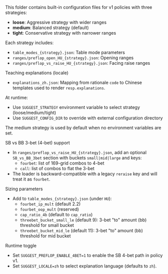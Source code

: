 This folder contains built-in configuration files for v1 policies with three strategies:
- **loose**: Aggressive strategy with wider ranges
- **medium**: Balanced strategy (default)
- **tight**: Conservative strategy with narrower ranges

Each strategy includes:
- `table_modes_{strategy}.json`: Table mode parameters
- `ranges/preflop_open_HU_{strategy}.json`: Opening ranges
- `ranges/preflop_vs_raise_HU_{strategy}.json`: Facing raise ranges

Teaching explanations (locale)
- `explanations_zh.json`: Mapping from rationale `code` to Chinese templates used to render `resp.explanations`.

At runtime:
- Use `SUGGEST_STRATEGY` environment variable to select strategy (loose/medium/tight)
- Use `SUGGEST_CONFIG_DIR` to override with external configuration directory

The medium strategy is used by default when no environment variables are set.

SB vs BB 3-bet (4-bet) support
- In `ranges/preflop_vs_raise_HU_{strategy}.json`, add an optional `SB_vs_BB_3bet` section with buckets `small|mid|large` and keys:
  - `fourbet`: list of 169-grid combos to 4-bet
  - `call`: list of combos to flat the 3-bet
- The loader is backward-compatible with a legacy `reraise` key and will treat it as `fourbet`.

Sizing parameters
- Add to `table_modes_{strategy}.json` (under `HU`):
  - `fourbet_ip_mult` (default 2.2)
  - `fourbet_oop_mult` (reserved)
  - `cap_ratio_4b` (default to `cap_ratio`)
  - `threebet_bucket_small_le` (default 9): 3-bet "to" amount (bb) threshold for small bucket
  - `threebet_bucket_mid_le` (default 11): 3-bet "to" amount (bb) threshold for mid bucket

Runtime toggle
- Set `SUGGEST_PREFLOP_ENABLE_4BET=1` to enable the SB 4-bet path in policy v1.
- Set `SUGGEST_LOCALE=zh` to select explanation language (defaults to `zh`).
